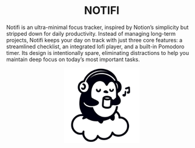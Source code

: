 <div align="center">

# **NOTIFI**
</div>

Notifi is an ultra-minimal focus tracker, inspired by Notion’s simplicity but stripped down for daily productivity. Instead of managing long-term projects, Notifi keeps your day on track with just three core features: a streamlined checklist, an integrated lofi player, and a built-in Pomodoro timer. Its design is intentionally spare, eliminating distractions to help you maintain deep focus on today’s most important tasks.

<div align="center">
    <img width="200" src="penguin.png" alt="Logo">
</div>

